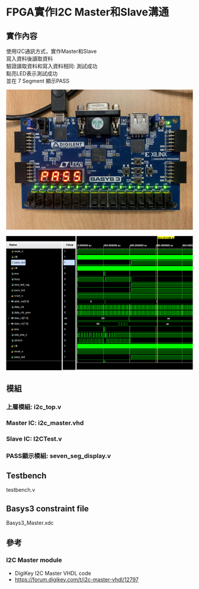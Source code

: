 # FPGA實作I2C Master和Slave溝通

## 實作內容
使用I2C通訊方式，實作Master和Slave <BR>
寫入資料後讀取資料<BR>
驗證讀取資料和寫入資料相同: 測試成功 <BR>
點亮LED表示測試成功<BR>
並在 7 Segment 顯示PASS<BR>

![alt text](fpga.jpg)

![alt text](post_imp_sim.png)
## 模組
### 上層模組: i2c_top.v
### Master IC: i2c_master.vhd
### Slave IC: I2CTest.v
### PASS顯示模組: seven_seg_display.v

## Testbench
testbench.v

## Basys3 constraint file
Basys3_Master.xdc


## 參考
### I2C Master module
- DigiKey I2C Master VHDL code
- https://forum.digikey.com/t/i2c-master-vhdl/12797
 
